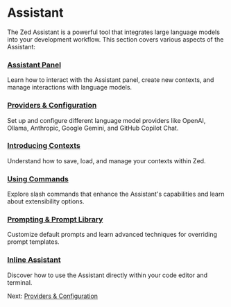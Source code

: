# Assistant

The Zed Assistant is a powerful tool that integrates large language models into your development workflow. This section covers various aspects of the Assistant:

### [Assistant Panel](assistant/assistant-panel.md)
Learn how to interact with the Assistant panel, create new contexts, and manage interactions with language models.

### [Providers & Configuration](assistant/providers.md)
Set up and configure different language model providers like OpenAI, Ollama, Anthropic, Google Gemini, and GitHub Copilot Chat.

### [Introducing Contexts](assistant/contexts.md)
Understand how to save, load, and manage your contexts within Zed.

### [Using Commands](assistant/commands.md)
Explore slash commands that enhance the Assistant's capabilities and learn about extensibility options.

### [Prompting & Prompt Library](assistant/prompting.md)
Customize default prompts and learn advanced techniques for overriding prompt templates.

### [Inline Assistant](assistant/inline-assistant.md)
Discover how to use the Assistant directly within your code editor and terminal.

Next: [Providers & Configuration](assistant/configuration.md)
